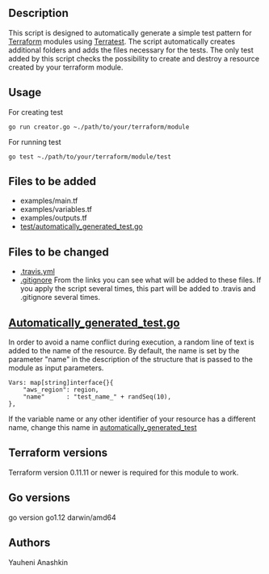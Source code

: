 ## Description

This script is designed to automatically generate a simple test pattern for [Terraform](https://www.terraform.io/) modules using [Terratest](https://github.com/gruntwork-io/terratest). The script automatically creates additional folders and adds the files necessary for the tests. The only test added by this script checks the possibility to create and destroy a resource created by your terraform module.


## Usage

For creating test
```hcl
go run creator.go ~./path/to/your/terraform/module
```

For running test
```hcl
go test ~./path/to/your/terraform/module/test
```


## Files to be added
 * examples/main.tf
 * examples/variables.tf
 * examples/outputs.tf
 * [test/automatically_generated_test.go](templates/test)


## Files to be changed
 * [.travis.yml](templates/travis)
 * [.gitignore](templates/gitignore)
From the links you can see what will be added to these files. If you apply the script several times, this part will be added to .travis and .gitignore several times.


## [Automatically_generated_test.go](templates/automatically_generated_test)
In order to avoid a name conflict during execution, a random line of text is added to the name of the resource. By default, the name is set by the parameter "name" in the description of the structure that is passed to the module as input parameters.

```hcl
Vars: map[string]interface{}{
    "aws_region": region,
    "name"      : "test_name_" + randSeq(10),
},
```
If the variable name or any other identifier of your resource has a different name, change this name in [automatically_generated_test](templates/automatically_generated_test)


## Terraform versions

Terraform version 0.11.11 or newer is required for this module to work.


## Go versions

go version go1.12 darwin/amd64


## Authors

Yauheni Anashkin
